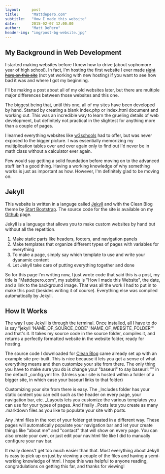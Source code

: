 ```yaml
---
layout:     post
title:      "Mattdepero.com"
subtitle:   "How I made this website"
date:       2015-02-07 12:00:00
author:     "Matt DePero"
header-img: "img/post-bg-website.jpg"
---
```

<h2>My Background in Web Development</h2>

<p>I started making websites before I knew how to drive (about sophomore year of high school). In fact, I'm hosting the first website I ever made <!--<a href="/wcc/" target="_BLANK">right here on this site</a>--><del><ins>right here on this site</ins></del> (not yet working with new hosting) if you want to see how bad it was and where I got my beginning.</p>

<p>I'll be making a post about all of my old websites later, but there are multiple major differences between those websites and this one.</p>

<p>The biggest being that, until this one, all of my sites have been developed by hand. Started by creating a blank index.php or index.html document and working out. This was an incredible way to learn the grueling details of web development, but definitely not practical in the slightest for anything more than a couple of pages.</p>

<p>I learned everything websites like <a href="http://w3schools.com" target="__BLANK">w3schools</a> had to offer, but was never exposed to the bigger picture. I was essentially memorizing my multiplication tables over and over again only to find out I'd never be in math class without a calculator ever again.</p>

<p>Few would say getting a solid foundation before moving on to the advanced stuff isn't a good thing. Having a working knowledge of why something works is just as important as how. However, I'm definitely glad to be moving on.</p>

<h2>Jekyll</h2>

<p>This website is written in a languge called <a href="http://jekyllrb.com/" target="_BLANK">Jekyll</a> and with the Clean Blog theme by <a href="http://startbootstrap.com/template-overviews/clean-blog/" target="_BLANK">Start Bootstrap</a>. The source code for the site is available on my <a href="https://github.com/mdepero/mattdepero.com" target="_BLANK">Github</a> page.</p>

<p>Jekyll is a language that allows you to make custom websites by hand but without all the repetition.
<ol>
	<li>Make static parts like headers, footers, and navigation panels</li>
	<li>Make templates that organize different types of pages with variables for everything</li>
	<li>To make a page, simply say which template to use and write your dyanamic content</li>
	<li>Let Jekyll take care of putting everything together and done</li>
</ol>
</p>

<p>So for this page I'm writing now, I just wrote code that said this is a post, my title is "Mattdepero.com", my subtitle is "How I made this Website", the date, and a link to the background image. That was all the work I had to put in to make this post (besides writing it of course). Everything else was compiled automatically by Jekyll. </p>

<h2>How It Works</h2>

<p>The way I use Jekyll is through the terminal. Once installed, all I have to do is say "jekyll 'NAME_OF_SOURCE_CODE' 'NAME_OF_WEBSITE_FOLDER'" and that's it. It takes my source code in the source folder, compiles it, and returns a perfectly formatted website in the website folder, ready for hosting.</p>

<p>The source code I downloaded for <a href="https://github.com/IronSummitMedia/startbootstrap-clean-blog-jekyll" target="_BLANK">Clean Blog</a> came already set up with an example site pre-built. This is nice because it lets you get a sense of what everything means and then customize your site from there. The only thing you have to make sure you do is change your "baseurl" to say baseurl: "" in the default _config.yml file. (Unless your site is hosted within a folder of a bigger site, in which case your baseurl links to that folder)</p>

<p>Customizing your site from there is easy. The _Includes folder has your static content you can edit such as the header on every page, your navigation bar, etc. _Layouts lets you customize the various templates you can use for your types of pages. And finally _Posts lets you create as many .markdown files as you like to populate your site with posts.</p>

<p>Any .html files in the root of your folder get treated in a different way. These pages will automatically populate your navigation bar and let your create things like "about me" and "contact" that will show on every page. You can also create your own, or just edit your nav.html file like I did to manually configure your nav bar.</p>

<p>It really doens't get too much easier than that. Most everything about Jekyll is easy to pick up on just by viewing a couple of the files and having a semi-working knowledge of html. I hope this was helpful to anyone reading, congradulations on getting this far, and thanks for viewing!</p>


<!--Template Stuff
<blockquote></blockquote>
<a href="#">
    <img src="{{ site.baseurl }}/img/post-sample-image.jpg" alt="Post Sample Image">
</a>
<span class="caption text-muted">Picture Caption</span>
-->
